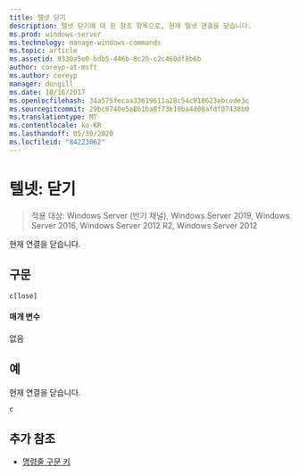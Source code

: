```yaml
---
title: 텔넷 닫기
description: 텔넷 닫기에 대 한 참조 항목으로, 현재 텔넷 연결을 닫습니다.
ms.prod: windows-server
ms.technology: manage-windows-commands
ms.topic: article
ms.assetid: 9330a5e0-bdb5-446b-8c25-c2c460df8b6b
author: coreyp-at-msft
ms.author: coreyp
manager: dongill
ms.date: 10/16/2017
ms.openlocfilehash: 34a575fecaa33619611a28c54c018623ebcede3c
ms.sourcegitcommit: 29bc8740e5a8b1ba8f73b10ba4d08afdf07438b0
ms.translationtype: MT
ms.contentlocale: ko-KR
ms.lasthandoff: 05/30/2020
ms.locfileid: "84223062"
---
```

# <a name="telnet-close"></a>텔넷: 닫기

> 적용 대상: Windows Server (반기 채널), Windows Server 2019, Windows Server 2016, Windows Server 2012 R2, Windows Server 2012

현재 연결을 닫습니다.

## <a name="syntax"></a>구문
```
c[lose]
```
#### <a name="parameters"></a>매개 변수
없음
## <a name="examples"></a>예
현재 연결을 닫습니다.
```
c
```
## <a name="additional-references"></a>추가 참조
- [명령줄 구문 키](command-line-syntax-key.md)
